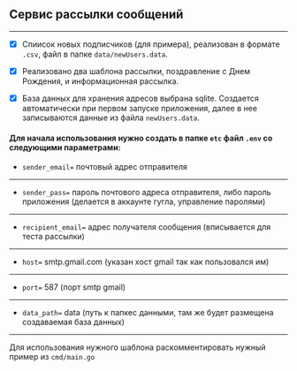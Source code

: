 ## Сервис рассылки сообщений 
- --

- [x] Спиисок новых подписчиков (для примера), реализован в формате `.csv`, 
    файл в папке `data/newUsers.data`.

- [x] Реализовано два шаблона рассылки, поздравление с Днем Рождения, 
    и информационная рассылка.

- [x] База данных для хранения адресов выбрана sqlite.
    Создается автоматически при первом запуске приложения, далее в нее записываются
    данные из файла `newUsers.data`.

#### Для начала использования нужно создать в папке `etc` файл `.env` со следующими параметрами:

- `sender_email=` почтовый адрес отправителя
- --
- `sender_pass=` пароль почтового адреса отправителя, либо пароль приложения (делается в аккаунте гугла, управление паролями)
- --
- `recipient_email=` адрес получателя сообщения (вписывается для теста рассылки)
- --
- `host=` smtp.gmail.com (указан хост gmail так как пользовался им)
- --
- `port=` 587 (порт smtp gmail)
- --
- `data_path=` data (путь к папкес данными, там же будет размещена создаваемая база данных)
- --

Для использования нужного шаблона раскомментировать нужный пример из `cmd/main.go`

##